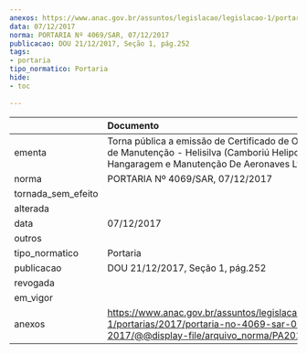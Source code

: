 ```yaml
---
anexos: https://www.anac.gov.br/assuntos/legislacao/legislacao-1/portarias/2017/portaria-no-4069-sar-07-12-2017/@@display-file/arquivo_norma/PA2017-4069.pdf
data: 07/12/2017
norma: PORTARIA Nº 4069/SAR, 07/12/2017
publicacao: DOU 21/12/2017, Seção 1, pág.252
tags:
- portaria
tipo_normatico: Portaria
hide: 
- toc 
 
---
```


|                    | Documento                                                                                                                                              |
|:-------------------|:-------------------------------------------------------------------------------------------------------------------------------------------------------|
| ementa             | Torna pública a emissão de Certificado de Organização de Manutenção - Helisilva (Camboriú Heliponto, Hangaragem e Manutenção De Aeronaves Ltda. - ME). |
| norma              | PORTARIA Nº 4069/SAR, 07/12/2017                                                                                                                       |
| tornada_sem_efeito |                                                                                                                                                        |
| alterada           |                                                                                                                                                        |
| data               | 07/12/2017                                                                                                                                             |
| outros             |                                                                                                                                                        |
| tipo_normatico     | Portaria                                                                                                                                               |
| publicacao         | DOU 21/12/2017, Seção 1, pág.252                                                                                                                       |
| revogada           |                                                                                                                                                        |
| em_vigor           |                                                                                                                                                        |
| anexos             | https://www.anac.gov.br/assuntos/legislacao/legislacao-1/portarias/2017/portaria-no-4069-sar-07-12-2017/@@display-file/arquivo_norma/PA2017-4069.pdf   |